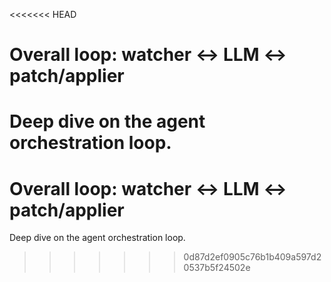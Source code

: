 <<<<<<< HEAD
# Overall loop: watcher ↔ LLM ↔ patch/applier

Deep dive on the agent orchestration loop.
=======
# Overall loop: watcher ↔ LLM ↔ patch/applier

Deep dive on the agent orchestration loop.
>>>>>>> 0d87d2ef0905c76b1b409a597d20537b5f24502e
